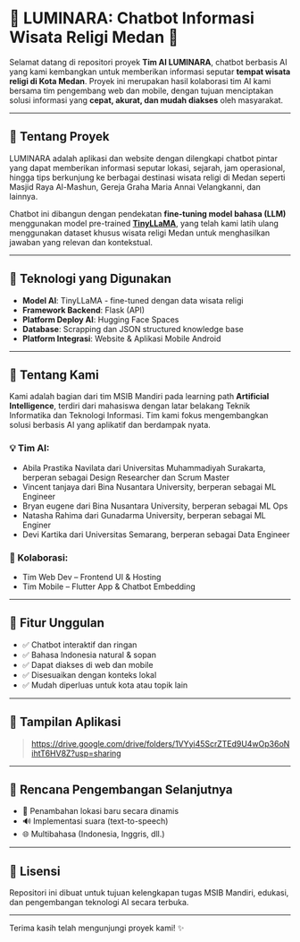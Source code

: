 # 🌟 LUMINARA: Chatbot Informasi Wisata Religi Medan 🌟

Selamat datang di repositori proyek **Tim AI LUMINARA**, chatbot berbasis AI yang kami kembangkan untuk memberikan informasi seputar **tempat wisata religi di Kota Medan**. Proyek ini merupakan hasil kolaborasi tim AI kami bersama tim pengembang web dan mobile, dengan tujuan menciptakan solusi informasi yang **cepat, akurat, dan mudah diakses** oleh masyarakat.

---

## 📌 Tentang Proyek

LUMINARA adalah aplikasi dan website dengan dilengkapi chatbot pintar yang dapat memberikan informasi seputar lokasi, sejarah, jam operasional, hingga tips berkunjung ke berbagai destinasi wisata religi di Medan seperti Masjid Raya Al-Mashun, Gereja Graha Maria Annai Velangkanni, dan lainnya.

Chatbot ini dibangun dengan pendekatan **fine-tuning model bahasa (LLM)** menggunakan model pre-trained **[TinyLLaMA](https://huggingface.co/cognitivecomputations/TinyLlama-1.1B-Chat)**, yang telah kami latih ulang menggunakan dataset khusus wisata religi Medan untuk menghasilkan jawaban yang relevan dan kontekstual.

---

## 🧠 Teknologi yang Digunakan

- **Model AI**: TinyLLaMA - fine-tuned dengan data wisata religi
- **Framework Backend**: Flask (API)
- **Platform Deploy AI**: Hugging Face Spaces
- **Database**: Scrapping dan JSON structured knowledge base
- **Platform Integrasi**: Website & Aplikasi Mobile Android

---


## 👥 Tentang Kami

Kami adalah bagian dari tim MSIB Mandiri pada learning path **Artificial Intelligence**, terdiri dari mahasiswa dengan latar belakang Teknik Informatika dan Teknologi Informasi. Tim kami fokus mengembangkan solusi berbasis AI yang aplikatif dan berdampak nyata.

### 💡 Tim AI:

- Abila Prastika Navilata dari Universitas Muhammadiyah Surakarta, berperan sebagai Design Researcher dan Scrum Master
- Vincent tanjaya dari Bina Nusantara University, berperan sebagai ML Engineer
- Bryan eugene dari Bina Nusantara University, berperan sebagai ML Ops
- Natasha Rahima dari Gunadarma University, berperan sebagai ML Enginer
- Devi Kartika dari Universitas Semarang, berperan sebagai Data Engineer

### 🤝 Kolaborasi:

- Tim Web Dev – Frontend UI & Hosting
- Tim Mobile – Flutter App & Chatbot Embedding

---

## 🚀 Fitur Unggulan

- ✅ Chatbot interaktif dan ringan
- ✅ Bahasa Indonesia natural & sopan
- ✅ Dapat diakses di web dan mobile
- ✅ Disesuaikan dengan konteks lokal
- ✅ Mudah diperluas untuk kota atau topik lain

---

## 📸 Tampilan Aplikasi

> https://drive.google.com/drive/folders/1VYyi45ScrZTEd9U4wOp36oNihtT6HV8Z?usp=sharing

---

## 📌 Rencana Pengembangan Selanjutnya

- 📍 Penambahan lokasi baru secara dinamis
- 🔊 Implementasi suara (text-to-speech)
- 🌐 Multibahasa (Indonesia, Inggris, dll.)

---

## 📝 Lisensi

Repositori ini dibuat untuk tujuan kelengkapan tugas MSIB Mandiri, edukasi, dan pengembangan teknologi AI secara terbuka.  

---

Terima kasih telah mengunjungi proyek kami! ✨
